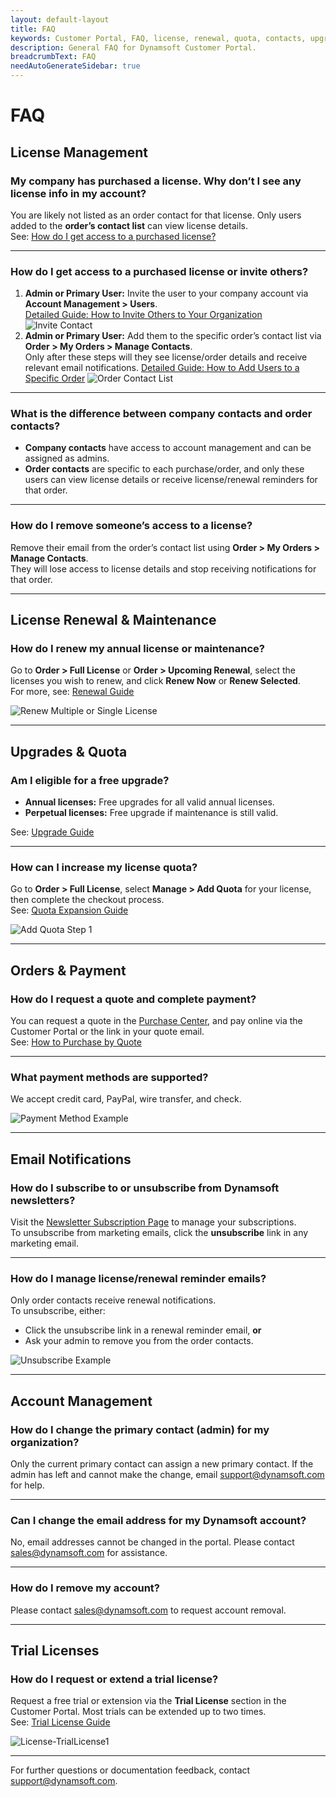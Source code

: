 ```yaml
---
layout: default-layout
title: FAQ
keywords: Customer Portal, FAQ, license, renewal, quota, contacts, upgrade, subscription
description: General FAQ for Dynamsoft Customer Portal.
breadcrumbText: FAQ
needAutoGenerateSidebar: true
---
```


# FAQ

## License Management

### My company has purchased a license. Why don’t I see any license info in my account?

You are likely not listed as an order contact for that license. Only users added to the **order’s contact list** can view license details.  
See: [How do I get access to a purchased license?](#how-do-i-get-access-to-a-purchased-license)

---

### How do I get access to a purchased license or invite others?

1. **Admin or Primary User:** Invite the user to your company account via **Account Management > Users**.  
[Detailed Guide: How to Invite Others to Your Organization](manage-contacts.md#how-to-invite-others-to-your-organization)
![Invite Contact]({{site.assets}}img/customer-portal-account-contacts-1.png)
2. **Admin or Primary User:** Add them to the specific order’s contact list via **Order > My Orders > Manage Contacts**.  
Only after these steps will they see license/order details and receive relevant email notifications.
[Detailed Guide: How to Add Users to a Specific Order](manage-contacts.md#how-to-add-users-to-a-specific-order)
![Order Contact List]({{site.assets}}img/customer-portal-account-contacts-2.png)

---

### What is the difference between company contacts and order contacts?

- **Company contacts** have access to account management and can be assigned as admins.
- **Order contacts** are specific to each purchase/order, and only these users can view license details or receive license/renewal reminders for that order.

---

### How do I remove someone’s access to a license?

Remove their email from the order’s contact list using **Order > My Orders > Manage Contacts**.  
They will lose access to license details and stop receiving notifications for that order.

---

## License Renewal & Maintenance

### How do I renew my annual license or maintenance?

Go to **Order > Full License** or **Order > Upcoming Renewal**, select the licenses you wish to renew, and click **Renew Now** or **Renew Selected**.  
For more, see: [Renewal Guide](/customer-portal/renewal.md)

![Renew Multiple or Single License]({{site.assets}}img/customer-portal-renew-license-1.png)


---

## Upgrades & Quota

### Am I eligible for a free upgrade?

- **Annual licenses:** Free upgrades for all valid annual licenses.
- **Perpetual licenses:** Free upgrade if maintenance is still valid.

See: [Upgrade Guide](/customer-portal/request-upgrade.md)

---

### How can I increase my license quota?

Go to **Order > Full License**, select **Manage > Add Quota** for your license, then complete the checkout process.  
See: [Quota Expansion Guide](/customer-portal/expand-quota.md)

![Add Quota Step 1]({{site.assets}}img/customer-portal-quota-expansion-1.png)

---

## Orders & Payment

### How do I request a quote and complete payment?

You can request a quote in the [Purchase Center](https://www.dynamsoft.com/Support/How-to-purchase-Dynamsoft-products.aspx), and pay online via the Customer Portal or the link in your quote email.  
See: [How to Purchase by Quote](/customer-portal/quote-purchase.md)

---

### What payment methods are supported?

We accept credit card, PayPal, wire transfer, and check.

![Payment Method Example]({{site.assets}}img/customer-portal-quote-4.png)

---

## Email Notifications

### How do I subscribe to or unsubscribe from Dynamsoft newsletters?

Visit the [Newsletter Subscription Page](https://www.dynamsoft.com/subscription/) to manage your subscriptions.  
To unsubscribe from marketing emails, click the **unsubscribe** link in any marketing email.

---

### How do I manage license/renewal reminder emails?

Only order contacts receive renewal notifications.  
To unsubscribe, either:
- Click the unsubscribe link in a renewal reminder email, **or**
- Ask your admin to remove you from the order contacts.

![Unsubscribe Example]({{site.assets}}img/Unsubscribe-1.png)

---

## Account Management

### How do I change the primary contact (admin) for my organization?

Only the current primary contact can assign a new primary contact. If the admin has left and cannot make the change, email [support@dynamsoft.com](mailto:support@dynamsoft.com) for help.

---

### Can I change the email address for my Dynamsoft account?

No, email addresses cannot be changed in the portal. Please contact [sales@dynamsoft.com](mailto:sales@dynamsoft.com) for assistance.

---

### How do I remove my account?

Please contact [sales@dynamsoft.com](mailto:sales@dynamsoft.com) to request account removal.

---

## Trial Licenses

### How do I request or extend a trial license?

Request a free trial or extension via the **Trial License** section in the Customer Portal. Most trials can be extended up to two times.  
See: [Trial License Guide](/customer-portal/request-trial-license.md)

![License-TrialLicense1]({{site.assets}}img/customer-portal-trial-license.png)

---

For further questions or documentation feedback, contact [support@dynamsoft.com](mailto:support@dynamsoft.com).
